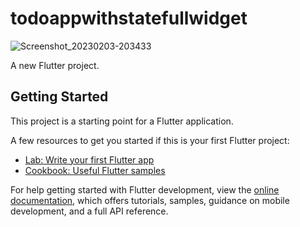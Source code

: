 # todoappwithstatefullwidget

![Screenshot_20230203-203433](https://user-images.githubusercontent.com/118268749/216630904-3cb15504-6d2d-470f-b42e-f3adc337cd46.jpg)

A new Flutter project.

## Getting Started

This project is a starting point for a Flutter application.

A few resources to get you started if this is your first Flutter project:

- [Lab: Write your first Flutter app](https://docs.flutter.dev/get-started/codelab)
- [Cookbook: Useful Flutter samples](https://docs.flutter.dev/cookbook)

For help getting started with Flutter development, view the
[online documentation](https://docs.flutter.dev/), which offers tutorials,
samples, guidance on mobile development, and a full API reference.
